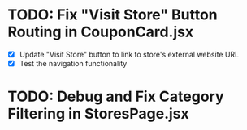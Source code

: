 # TODO: Fix "Visit Store" Button Routing in CouponCard.jsx

- [x] Update "Visit Store" button to link to store's external website URL
- [x] Test the navigation functionality

# TODO: Debug and Fix Category Filtering in StoresPage.jsx
